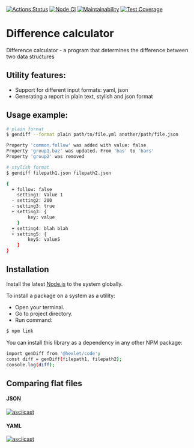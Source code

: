 [![Actions Status](https://github.com/EmeraldBoar/frontend-project-lvl2/workflows/hexlet-check/badge.svg)](https://github.com/EmeraldBoar/frontend-project-lvl2/actions)
[![Node CI](https://github.com/EmeraldBoar/frontend-project-lvl2/workflows/Node%20CI/badge.svg)](https://github.com/EmeraldBoar/frontend-project-lvl2/actions)
[![Maintainability](https://api.codeclimate.com/v1/badges/e4f5d57c4ff1f10d9f28/maintainability)](https://codeclimate.com/github/EmeraldBoar/frontend-project-lvl2/maintainability)
[![Test Coverage](https://api.codeclimate.com/v1/badges/e4f5d57c4ff1f10d9f28/test_coverage)](https://codeclimate.com/github/EmeraldBoar/frontend-project-lvl2/test_coverage)

# Difference calculator

Difference calculator - a program that determines the difference between two data structures
## Utility features:
- Support for different input formats: yaml, json
- Generating a report in plain text, stylish and json format

## Usage example:
```sh
# plain format
$ gendiff --format plain path/to/file.yml another/path/file.json

Property 'common.follow' was added with value: false
Property 'group1.baz' was updated. From 'bas' to 'bars'
Property 'group2' was removed

# stylish format
$ gendiff filepath1.json filepath2.json

{
  + follow: false
    setting1: Value 1
  - setting2: 200
  - setting3: true
  + setting3: {
        key: value
    }
  + setting4: blah blah
  + setting5: {
        key5: value5
    }
}
```

## Installation

Install the latest [Node.js](https://nodejs.org/) to the system globally.

To install a package on a system as a utility:
- Open your terminal.
- Go to project directory.
- Run command:
```sh
$ npm link
```

You can install this library as a dependency in any other NPM package:

```sh
import genDiff from '@hexlet/code';
const diff = genDiff(filepath1, filepath2);
console.log(diff);
```

## Comparing flat files

#### JSON
[![asciicast](https://asciinema.org/a/TFHbpXQOBBNI73tcSDWvAHDdT.svg)](https://asciinema.org/a/TFHbpXQOBBNI73tcSDWvAHDdT)

#### YAML
[![asciicast](https://asciinema.org/a/ys1n3S3b6LARaz67rz7o4Mvgz.svg)](https://asciinema.org/a/ys1n3S3b6LARaz67rz7o4Mvgz)
